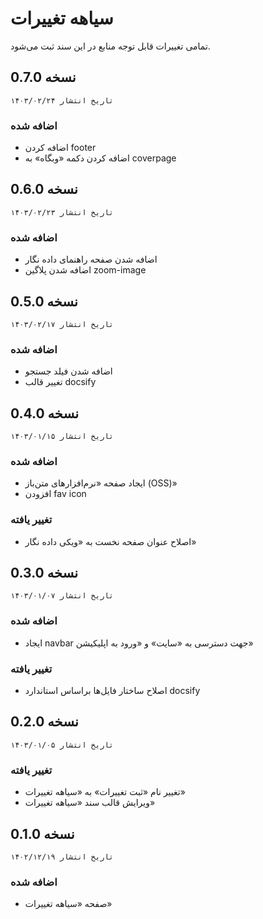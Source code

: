 # سیاهه تغییرات
تمامی تغییرات قابل توجه منابع در این سند ثبت می‌شود.

## نسخه 0.7.0
`تاریخ انتشار ۱۴۰۳/۰۲/۲۴`

### اضافه شده
* اضافه کردن footer
* اضافه کردن دکمه «وبگاه» به coverpage

## نسخه 0.6.0
`تاریخ انتشار ۱۴۰۳/۰۲/۲۳`

### اضافه شده
* اضافه شدن صفحه راهنمای داده نگار
* اضافه شدن پلاگین zoom-image

## نسخه 0.5.0
`تاریخ انتشار ۱۴۰۳/۰۲/۱۷`

### اضافه شده
* اضافه شدن فیلد جستجو
* تغییر قالب docsify

## نسخه 0.4.0
`تاریخ انتشار ۱۴۰۳/۰۱/۱۵`

### اضافه شده
* ایجاد صفحه «نرم‌افزارهای متن‌باز (OSS)»
* افزودن fav icon

### تغییر یافته
* اصلاح عنوان صفحه نخست به «ویکی داده نگار» 

## نسخه 0.3.0
`تاریخ انتشار ۱۴۰۳/۰۱/۰۷`

### اضافه شده
* ایجاد navbar جهت دسترسی به «سایت» و «ورود به اپلیکیشن»

### تغییر یافته
* اصلاح ساختار فایل‌ها براساس استاندارد docsify

## نسخه 0.2.0
`تاریخ انتشار ۱۴۰۳/۰۱/۰۵`

### تغییر یافته
* تغییر نام «ثبت تغییرات» به «سیاهه تغییرات»
* ویرایش قالب سند «سیاهه تغییرات»

## نسخه 0.1.0
`تاریخ انتشار ۱۴۰۲/۱۲/۱۹`

### اضافه شده
* صفحه «سیاهه تغییرات»
